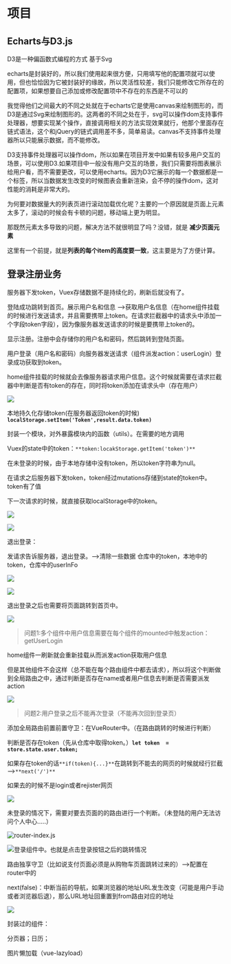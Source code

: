 # 项目

## Echarts与D3.js

D3是一种偏函数式编程的方式 基于Svg

echarts是封装好的，所以我们使用起来很方便，只用填写他的配置项就可以使用，但也恰恰因为它被封装好的缘故，所以灵活性较差，我们只能修改它所存在的配置项，如果想要自己添加或修改配置项中不存在的东西是不可以的

我觉得他们之间最大的不同之处就在于echarts它是使用canvas来绘制图形的，而D3是通过Svg来绘制图形的。这两者的不同之处在于，svg可以操作dom支持事件处理器，想要实现某个操作，直接调用相关的方法实现效果就行，他那个里面存在链式语法，这个和jQuery的链式调用差不多，简单易读。canvas不支持事件处理器所以只能展示数据，而不能修改。

D3支持事件处理器可以操作dom，所以如果在项目开发中如果有较多用户交互的场景，可以使用D3.如果项目中一般没有用户交互的场景，我们只需要将图表展示给用户看，而不需要更改，可以使用echarts。因为D3它展示的每一个数据都是一个标签，所以当数据发生改变的时候图表会重新渲染，会不停的操作dom，这对性能的消耗是非常大的。

为何要对数据量大的列表页进行滚动加载优化呢？主要的一个原因就是页面上元素太多了，滚动的时候会有卡顿的问题，移动端上更为明显。

那既然元素太多导致的问题，解决方法不就很明显了吗？没错，就是 **减少页面元素**

这里有一个前提，就是**列表的每个item的高度要一致**，这主要是为了方便计算。

## 登录注册业务

服务器下发token，Vuex存储数据不是持续化的，刷新后就没有了。

登陆成功跳转到首页。展示用户名和信息 —>获取用户名信息（在home组件挂载的时候进行发送请求，并且需要携带上token。在请求拦截器中的请求头中添加一个字段token字段），因为像服务器发送请求的时候是要携带上token的。

显示注册。注册中会存储你的用户名和密码，然后跳转到登陆页面。

用户登录（用户名和密码）向服务器发送请求（组件派发action：userLogin）登录成功获取到token。

home组件挂载的时候就会去像服务器请求用户信息。这个时候就需要在请求拦截器中判断是否有token的存在，同时将token添加在请求头中（存在用户）

![](image/image.png "")

本地持久化存储token(在服务器返回token的时候) **`localStorage.setItem('Token',result.data.token)`**

封装一个模块，对外暴露模块内的函数（utils）。在需要的地方调用

Vuex的state中的token：`**token:locakStorage.getItem('token')**`

在未登录的时候，由于本地存储中没有token，所以token字符串为null。

在请求之后服务器下发token，token经过mutations存储到state的token中。token有了值

下一次请求的时候，就直接获取localStorage中的token。

![](image/image_1.png "")

![](image/image_2.png "")

退出登录：

发请求告诉服务器，退出登录。—>清除一些数据 仓库中的token，本地中的token，仓库中的userInFo

![](image/image_3.png "")

![](image/image_4.png "")

退出登录之后也需要将页面跳转到首页中。

![](image/image_5.png "")

> 问题1:多个组件中用户信息需要在每个组件的mounted中触发action：getUserLogin

home组件一刷新就会重新挂载从而派发action获取用户信息

但是其他组件不会这样（总不能在每个路由组件中都去请求），所以将这个判断做到全局路由之中，通过判断是否存在name或者用户信息去判断是否需要派发action

![](image/image_6.png "")

> 问题2:用户登录之后不能再次登录（不能再次回到登录页）

添加全局路由前置前置守卫：在VueRouter中。（在路由跳转的时候进行判断）

判断是否存在token（先从仓库中取得token。）**`let token  = store.state.user.token;`**

如果存在token的话`**if(token){...}**`在跳转到不能去的网页的时候就经行拦截—>`**next('/')**`

如果去的时候不是login或者rejister网页

![](image/image_7.png "")

未登录的情况下，需要对要去页面的的路由进行一个判断。（未登陆的用户无法访问个人中心.....）

![](image/image_8.png "router-index.js")

![](image/image_9.png "登录组件中。也就是点击登录按钮之后的跳转情况")

路由独享守卫（比如说支付页面必须是从购物车页面跳转过来的）—>配置在router中的

next(false)：中断当前的导航，如果浏览器的地址URL发生改变（可能是用户手动或者浏览器后退），那么URL地址回重置到from路由对应的地址

![](image/image_10.png "")

封装过的组件：

分页器；日历；

图片懒加载（vue-lazyload）
